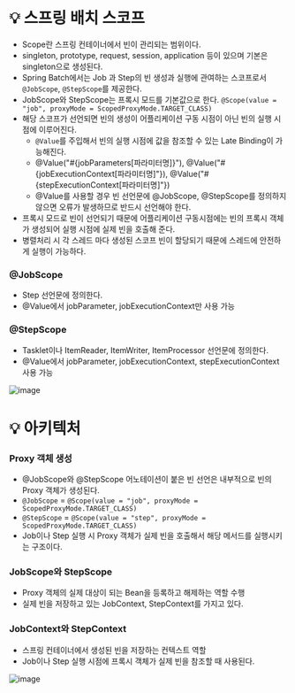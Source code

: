 # 💡 스프링 배치 스코프

- Scope란 스프링 컨테이너에서 빈이 관리되는 범위이다.
- singleton, prototype, request, session, application 등이 있으며 기본은 singleton으로 생성된다.
- Spring Batch에서는 Job 과 Step의 빈 생성과 실행에 관여하는 스코프로서 `@JobScope`, `@StepScope`를 제공한다.
- JobScope와 StepScope는 프록시 모드를 기본값으로 한다.  `@Scope(value = "job", proxyMode = ScopedProxyMode.TARGET_CLASS)`
- 해당 스코프가 선언되면 빈의 생성이 어플리케이션 구동 시점이 아닌 빈의 실행 시점에 이루어진다.
  - `@Value`를 주입해서 빈의 실행 시점에 값을 참조할 수 있는 Late Binding이 가능해진다.
  - @Value("#{jobParameters[파라미터명]}"), @Value("#{jobExecutionContext[파라미터명]"}), @Value("#{stepExecutionContext[파라미터명]"})
  - @Value를 사용할 경우 빈 선언문에 @JobScope, @StepScope를 정의하지 않으면 오류가 발생하므로 반드시 선언해야 한다.
- 프록시 모드로 빈이 선언되기 때문에 어플리케이션 구동시점에는 빈의 프록시 객체가 생성되어 실행 시점에 실제 빈을 호출해 준다.
- 병렬처리 시 각 스레드 마다 생성된 스코프 빈이 할당되기 때문에 스레드에 안전하게 실행이 가능하다.

### @JobScope

- Step 선언문에 정의한다.
- @Value에서 jobParameter, jobExecutionContext만 사용 가능

### @StepScope

- Tasklet이나 ItemReader, ItemWriter, ItemProcessor 선언문에 정의한다.
- @Value에서 jobParameter, jobExecutionContext, stepExecutionContext 사용 가능

![image](https://github.com/user-attachments/assets/c8d43ea3-5dd8-4c44-8f77-8a3bd90209b5)

# 💡 아키텍처

### Proxy 객체 생성

- @JobScope와 @StepScope 어노테이션이 붙은 빈 선언은 내부적으로 빈의 Proxy 객체가 생성된다.
- `@JobScope` = `@Scope(value = "job", proxyMode = ScopedProxyMode.TARGET_CLASS)`
- `@StepScope` = `@Scope(value = "step", proxyMode = ScopedProxyMode.TARGET_CLASS)`
- Job이나 Step 실행 시 Proxy 객체가 실제 빈을 호출해서 해당 메서드를 실행시키는 구조이다.

### JobScope와 StepScope

- Proxy 객체의 실제 대상이 되는 Bean을 등록하고 해제하는 역할 수행
- 실제 빈을 저장하고 있는 JobContext, StepContext를 가지고 있다.

### JobContext와 StepContext

- 스프링 컨테이너에서 생성된 빈을 저장하는 컨텍스트 역할
- Job이나 Step 실행 시점에 프록시 객체가 실제 빈을 참조할 때 사용된다.

![image](https://github.com/user-attachments/assets/cdd82006-7690-4e3c-9849-14e505752068)


